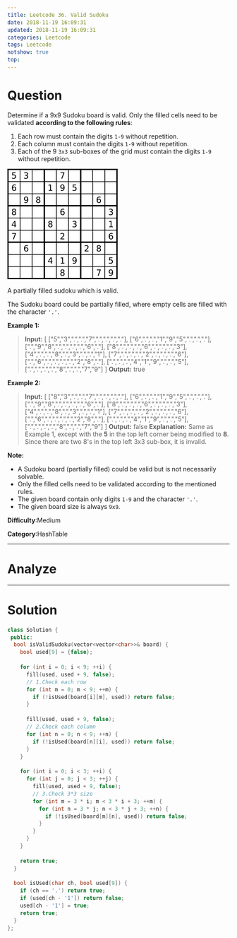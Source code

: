 ```yaml
---
title: Leetcode 36. Valid Sudoku
date: 2018-11-19 16:09:31
updated: 2018-11-19 16:09:31
categories: Leetcode
tags: Leetcode
notshow: true
top:
---
```


# Question

Determine if a 9x9 Sudoku board is valid. Only the filled cells need to be validated **according to the following rules**:

1. Each row must contain the digits `1-9`  without repetition.
2. Each column must contain the digits `1-9` without repetition.
3. Each of the 9  `3x3`  sub-boxes of the grid must contain the digits `1-9` without repetition.

![](/images/in-post/leetcode/2018-11-19-16-08-05.png)

A partially filled sudoku which is valid.

The Sudoku board could be partially filled, where empty cells are filled with the character  `'.'`.

**Example 1:**

> **Input:**
> [
>  ["5","3",".",".","7",".",".",".","."],
>  ["6",".",".","1","9","5",".",".","."],
>  [".","9","8",".",".",".",".","6","."],
>  ["8",".",".",".","6",".",".",".","3"],
>  ["4",".",".","8",".","3",".",".","1"],
>  ["7",".",".",".","2",".",".",".","6"],
>  [".","6",".",".",".",".","2","8","."],
>  [".",".",".","4","1","9",".",".","5"],
>  [".",".",".",".","8",".",".","7","9"]
> ]
> **Output:** true

**Example 2:**

> **Input:**
> [
>  ["8","3",".",".","7",".",".",".","."],
>  ["6",".",".","1","9","5",".",".","."],
>  [".","9","8",".",".",".",".","6","."],
>  ["8",".",".",".","6",".",".",".","3"],
>  ["4",".",".","8",".","3",".",".","1"],
>  ["7",".",".",".","2",".",".",".","6"],
>  [".","6",".",".",".",".","2","8","."],
>  [".",".",".","4","1","9",".",".","5"],
>  [".",".",".",".","8",".",".","7","9"]
> ]
> **Output:** false
> **Explanation:** Same as Example 1, except with the **5** in the top left corner being modified to **8**. Since there are two 8's in the top left 3x3 sub-box, it is invalid.

**Note:**

- A Sudoku board (partially filled) could be valid but is not necessarily solvable.
- Only the filled cells need to be validated according to the mentioned rules.
- The given board contain only digits  `1-9`  and the character  `'.'`.
- The given board size is always  `9x9`.

**Difficulty**:Medium

**Category**:HashTable  

<!-- more -->

------------

# Analyze

------------

# Solution

```cpp
class Solution {
 public:
  bool isValidSudoku(vector<vector<char>>& board) {
    bool used[9] = {false};

    for (int i = 0; i < 9; ++i) {
      fill(used, used + 9, false);
      // 1.Check each row
      for (int m = 0; m < 9; ++m) {
        if (!isUsed(board[i][m], used)) return false;
      }

      fill(used, used + 9, false);
      // 2.Check each column
      for (int n = 0; n < 9; ++n) {
        if (!isUsed(board[n][i], used)) return false;
      }
    }

    for (int i = 0; i < 3; ++i) {
      for (int j = 0; j < 3; ++j) {
        fill(used, used + 9, false);
        // 3.Check 3*3 size
        for (int m = 3 * i; m < 3 * i + 3; ++m) {
          for (int n = 3 * j; n < 3 * j + 3; ++n) {
            if (!isUsed(board[m][n], used)) return false;
          }
        }
      }
    }

    return true;
  }

  bool isUsed(char ch, bool used[9]) {
    if (ch == '.') return true;
    if (used[ch - '1']) return false;
    used[ch - '1'] = true;
    return true;
  }
};
```
